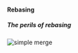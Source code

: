 #### Rebasing
##### The perils of rebasing

![simple merge](https://git-scm.com/book/en/v2/book/03-git-branching/images/perils-of-rebasing-4.png)
